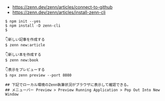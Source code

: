 - https://zenn.dev/zenn/articles/connect-to-github
- https://zenn.dev/zenn/articles/install-zenn-cli

```shell
$ npm init --yes
$ npm install -D zenn-cli
$ 

👇新しい記事を作成する
$ zenn new:article

👇新しい本を作成する
$ zenn new:book

👇表示をプレビューする
$ npx zenn preview --port 8080

## 下記でローカル環境のZenn執筆状況がブラウザに表示して確認できる。
## メニューバー Preview > Preview Running Application > Pop Out Into New Window
```